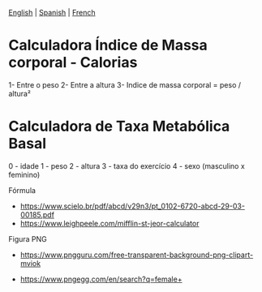 [English](README_EN.md) | [Spanish](README_ES.md) | [French](README_FR.md)

# Calculadora Índice de Massa corporal - Calorias

1- Entre o peso
2- Entre a altura
3- Indice de massa corporal = peso / altura²

# Calculadora de Taxa Metabólica Basal

0 - idade
1 - peso
2 - altura
3 - taxa do exercício
4 - sexo (masculino x feminino)

Fórmula

- https://www.scielo.br/pdf/abcd/v29n3/pt_0102-6720-abcd-29-03-00185.pdf
- https://www.leighpeele.com/mifflin-st-jeor-calculator

Figura PNG

- https://www.pngguru.com/free-transparent-background-png-clipart-mviok

- https://www.pngegg.com/en/search?q=female+
